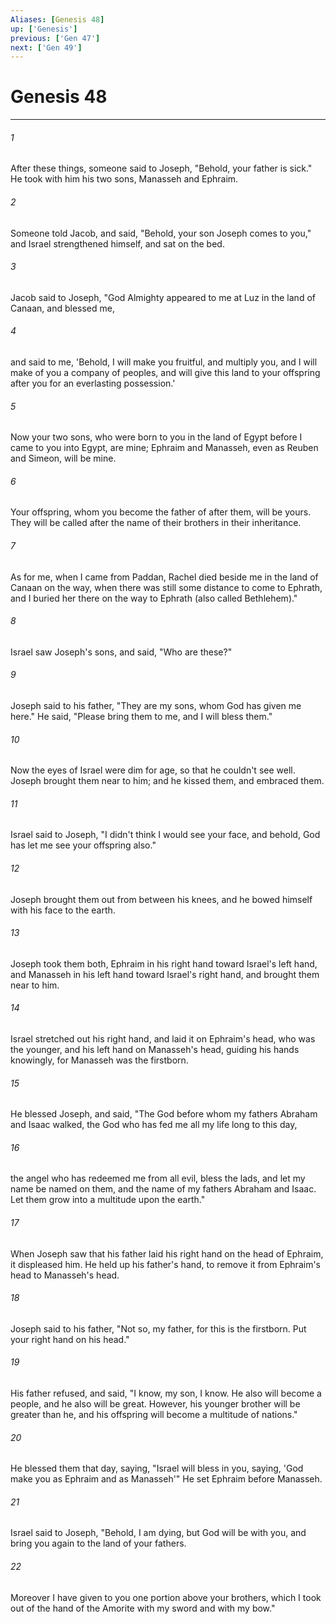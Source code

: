 ```yaml
---
Aliases: [Genesis 48]
up: ['Genesis']
previous: ['Gen 47']
next: ['Gen 49']
---
```

# Genesis 48
***





###### 1 

After these things, someone said to Joseph, "Behold, your father is sick." He took with him his two sons, Manasseh and Ephraim. 



###### 2 

Someone told Jacob, and said, "Behold, your son Joseph comes to you," and Israel strengthened himself, and sat on the bed. 



###### 3 

Jacob said to Joseph, "God Almighty appeared to me at Luz in the land of Canaan, and blessed me, 



###### 4 

and said to me, 'Behold, I will make you fruitful, and multiply you, and I will make of you a company of peoples, and will give this land to your offspring after you for an everlasting possession.' 



###### 5 

Now your two sons, who were born to you in the land of Egypt before I came to you into Egypt, are mine; Ephraim and Manasseh, even as Reuben and Simeon, will be mine. 



###### 6 

Your offspring, whom you become the father of after them, will be yours. They will be called after the name of their brothers in their inheritance. 



###### 7 

As for me, when I came from Paddan, Rachel died beside me in the land of Canaan on the way, when there was still some distance to come to Ephrath, and I buried her there on the way to Ephrath (also called Bethlehem)." 



###### 8 

Israel saw Joseph's sons, and said, "Who are these?" 



###### 9 

Joseph said to his father, "They are my sons, whom God has given me here." He said, "Please bring them to me, and I will bless them." 



###### 10 

Now the eyes of Israel were dim for age, so that he couldn't see well. Joseph brought them near to him; and he kissed them, and embraced them. 



###### 11 

Israel said to Joseph, "I didn't think I would see your face, and behold, God has let me see your offspring also." 



###### 12 

Joseph brought them out from between his knees, and he bowed himself with his face to the earth. 



###### 13 

Joseph took them both, Ephraim in his right hand toward Israel's left hand, and Manasseh in his left hand toward Israel's right hand, and brought them near to him. 



###### 14 

Israel stretched out his right hand, and laid it on Ephraim's head, who was the younger, and his left hand on Manasseh's head, guiding his hands knowingly, for Manasseh was the firstborn. 



###### 15 

He blessed Joseph, and said, "The God before whom my fathers Abraham and Isaac walked, the God who has fed me all my life long to this day, 



###### 16 

the angel who has redeemed me from all evil, bless the lads, and let my name be named on them, and the name of my fathers Abraham and Isaac. Let them grow into a multitude upon the earth." 



###### 17 

When Joseph saw that his father laid his right hand on the head of Ephraim, it displeased him. He held up his father's hand, to remove it from Ephraim's head to Manasseh's head. 



###### 18 

Joseph said to his father, "Not so, my father, for this is the firstborn. Put your right hand on his head." 



###### 19 

His father refused, and said, "I know, my son, I know. He also will become a people, and he also will be great. However, his younger brother will be greater than he, and his offspring will become a multitude of nations." 



###### 20 

He blessed them that day, saying, "Israel will bless in you, saying, 'God make you as Ephraim and as Manasseh'" He set Ephraim before Manasseh. 



###### 21 

Israel said to Joseph, "Behold, I am dying, but God will be with you, and bring you again to the land of your fathers. 



###### 22 

Moreover I have given to you one portion above your brothers, which I took out of the hand of the Amorite with my sword and with my bow."
